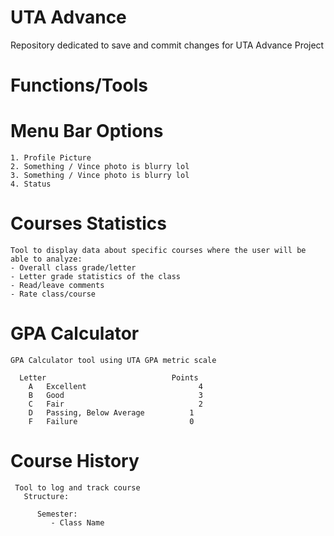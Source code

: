 # UTA Advance
Repository dedicated to save and commit changes for UTA Advance Project

# Functions/Tools
  
  # Menu Bar Options
    1. Profile Picture
    2. Something / Vince photo is blurry lol
    3. Something / Vince photo is blurry lol
    4. Status 
    
  # Courses Statistics
    Tool to display data about specific courses where the user will be able to analyze:
    - Overall class grade/letter
    - Letter grade statistics of the class
    - Read/leave comments
    - Rate class/course

  # GPA Calculator
    GPA Calculator tool using UTA GPA metric scale
    
      Letter                            Points
        A	Excellent	                      4
        B	Good	                          3
        C	Fair	                          2
        D	Passing, Below Average	        1
        F	Failure	                        0
          
   # Course History
     Tool to log and track course
       Structure:

          Semester:
             - Class Name
    
